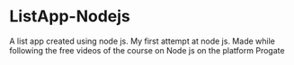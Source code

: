 # ListApp-Nodejs
A list app created using node js. My first attempt at node js. Made while following the free videos of the course on Node js on the platform Progate
